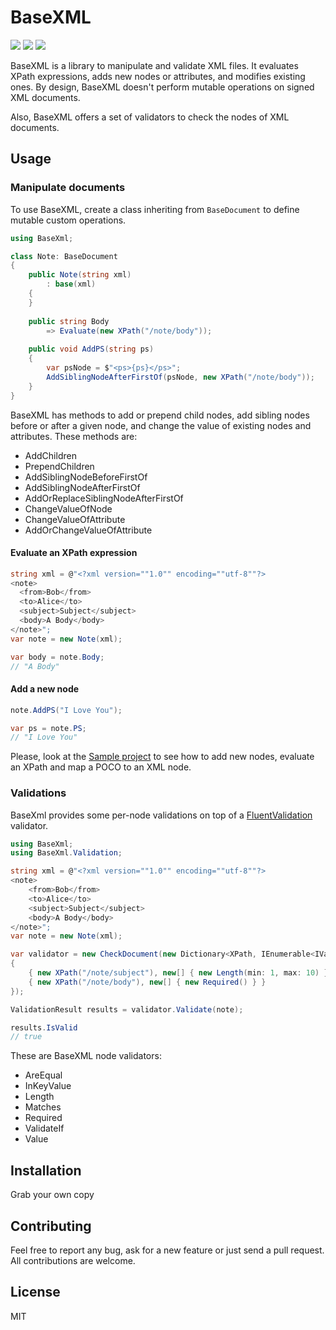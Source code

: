 # BaseXML

![](https://img.shields.io/badge/netstandard-2.0-brightgreen.svg) ![](https://github.com/canro91/BaseXml/workflows/Build/badge.svg) ![](https://img.shields.io/github/license/canro91/BaseXml)

BaseXML is a library to manipulate and validate XML files. It evaluates XPath expressions, adds new nodes or attributes, and modifies existing ones. By design, BaseXML doesn't perform mutable operations on signed XML documents.

Also, BaseXML offers a set of validators to check the nodes of XML documents. 

## Usage

### Manipulate documents

To use BaseXML, create a class inheriting from `BaseDocument` to define mutable custom operations.

```csharp
using BaseXml;

class Note: BaseDocument
{
    public Note(string xml)
        : base(xml)
    {
    }
        
    public string Body
        => Evaluate(new XPath("/note/body"));
        
    public void AddPS(string ps)
    {
        var psNode = $"<ps>{ps}</ps>";
        AddSiblingNodeAfterFirstOf(psNode, new XPath("/note/body"));
    }
}
```

BaseXML has methods to add or prepend child nodes, add sibling nodes before or after a given node, and change the value of existing nodes and attributes. These methods are:

* AddChildren
* PrependChildren
* AddSiblingNodeBeforeFirstOf
* AddSiblingNodeAfterFirstOf
* AddOrReplaceSiblingNodeAfterFirstOf
* ChangeValueOfNode
* ChangeValueOfAttribute
* AddOrChangeValueOfAttribute

#### Evaluate an XPath expression

```csharp
string xml = @"<?xml version=""1.0"" encoding=""utf-8""?>
<note>
  <from>Bob</from>
  <to>Alice</to>
  <subject>Subject</subject>
  <body>A Body</body>
</note>";
var note = new Note(xml);

var body = note.Body;
// "A Body"
```

#### Add a new node

```csharp
note.AddPS("I Love You");

var ps = note.PS;
// "I Love You"
```

Please, look at the [Sample project](https://github.com/canro91/BaseXml/tree/master/BaseXml.Sample) to see how to add new nodes, evaluate an XPath and map a POCO to an XML node.

### Validations

BaseXml provides some per-node validations on top of a [FluentValidation](https://github.com/FluentValidation/FluentValidation) validator.

```csharp
using BaseXml;
using BaseXml.Validation;

string xml = @"<?xml version=""1.0"" encoding=""utf-8""?>
<note>
    <from>Bob</from>
    <to>Alice</to>
    <subject>Subject</subject>
    <body>A Body</body>
</note>";
var note = new Note(xml);

var validator = new CheckDocument(new Dictionary<XPath, IEnumerable<IValidateNode>>
{
    { new XPath("/note/subject"), new[] { new Length(min: 1, max: 10) } },
    { new XPath("/note/body"), new[] { new Required() } }
});

ValidationResult results = validator.Validate(note);

results.IsValid
// true
```

These are BaseXML node validators:

* AreEqual
* InKeyValue
* Length
* Matches
* Required
* ValidateIf
* Value

## Installation

Grab your own copy

## Contributing

Feel free to report any bug, ask for a new feature or just send a pull request. All contributions are welcome.
	
## License

MIT

